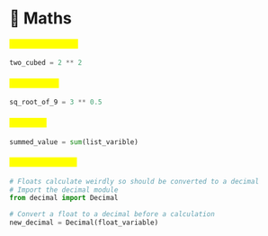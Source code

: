 # 🐍 Maths

#### <mark style="color:yellow;">Calculate a power</mark>

```python
two_cubed = 2 ** 2
```

#### <mark style="color:yellow;">Squared root</mark>

```python
sq_root_of_9 = 3 ** 0.5
```

#### <mark style="color:yellow;">Sum a list</mark>

```python
summed_value = sum(list_varible)
```

#### <mark style="color:yellow;">Calculating floats</mark>

```python
# Floats calculate weirdly so should be converted to a decimal
# Import the decimal module
from decimal import Decimal

# Convert a float to a decimal before a calculation
new_decimal = Decimal(float_variable)
```
